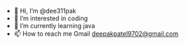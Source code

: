 - 👋 Hi, I’m @dee311pak
- 👀 I’m interested in coding 
- 🌱 I’m currently learning java
- 📫 How to reach me Gmail deepakpatel9702@gmail.com

<!---
dee311pak/dee311pak is a ✨ special ✨ repository because its `README.md` (this file) appears on your GitHub profile.
You can click the Preview link to take a look at your changes.
--->
